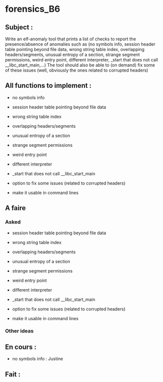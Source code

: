 # forensics_B6

## Subject :

Write an elf-anomaly tool that prints a list of checks to report the presence/absence of anomalies such as (no symbols info, session header table pointing beyond file data, wrong string table index, overlapping headers/segments, unusual entropy of a section, strange segment permissions, weird entry point, different interpreter, _start that does not call __libc_start_main,…) The tool should also be able to (on demand) fix some of these issues (well, obviously the ones related to corrupted headers)

## All functions to implement :
* no symbols info
* session header table pointing beyond file data
* wrong string table index
* overlapping headers/segments
* unusual entropy of a section
* strange segment permissions
* weird entry point
* different interpreter
* \_start that does not call \_\_libc\_start\_main

* option to fix some issues (related to corrupted headers)

* make it usable in command lines

## A faire
### Asked
* session header table pointing beyond file data
* wrong string table index
* overlapping headers/segments
* unusual entropy of a section
* strange segment permissions
* weird entry point
* different interpreter
* \_start that does not call \_\_libc\_start\_main

* option to fix some issues (related to corrupted headers)

* make it usable in command lines

### Other ideas

## En cours :
* no symbols info : Justine

## Fait :

